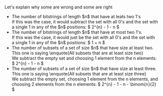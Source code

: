 Let's explain why some are wrong and some are right

<ul>
<li> The number of bitstrings of length $n$ that have at leats two 1's <br/> 
If this was the case, it would subtract the set with all 0's and the set with a single 1 in any of the $n$ positions: $ 2^{n} - 1 - n $
	<li> The number of bitstrings of length $n$ that have at most two 1's. <br/> 
If this was the case, it would just be the set with all 0's and the set with a single 1 in any of the $n$ positions: $ 1 + n $
	<li> The number of subsets of a set of size $n$ that have size at least two. <br/> 
This one is saying \enquote{All subsets that are at least size two} <br/> 
We subtract the empty set and choosing 1 element from the n elements: $ 2^{n} - 1 - n $
	<li> The number of subsets of a set of size $n$ that have size at least three. <br/> 
This one is saying \enquote{All subsets that are at least size three} <br/> 
We subtract the empty set, choosing 1 element from the n elements, and choosing 2 elements from the n elements: $ 2^{n} - 1 - n - \binom{n}{2} $
</ul>
